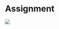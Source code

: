 # Assignment

<img src="https://github.com/zxcxz01/Assignment/assets/134383795/6de0acf0-7215-44db-9370-f8efad41b3b4)">
